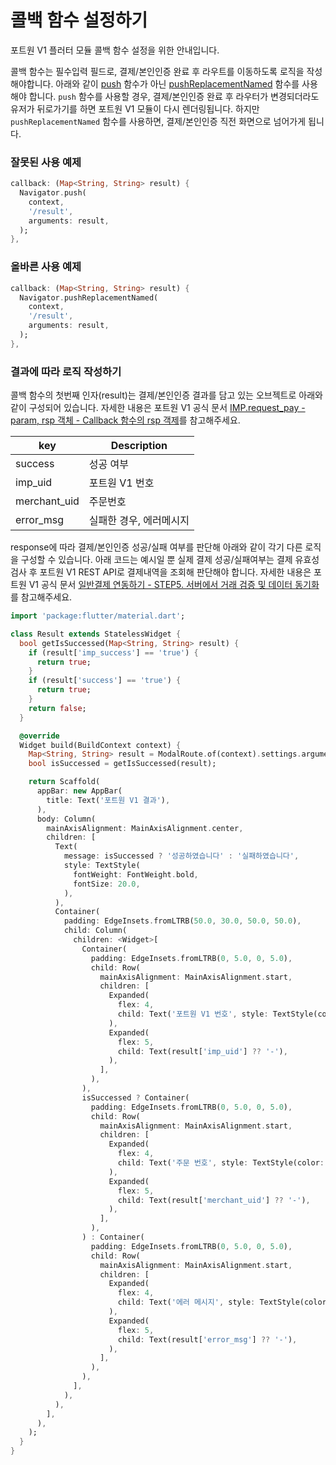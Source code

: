 # 콜백 함수 설정하기
포트원 V1 플러터 모듈 콜백 함수 설정을 위한 안내입니다.

콜백 함수는 필수입력 필드로, 결제/본인인증 완료 후 라우트를 이동하도록 로직을 작성해야합니다. 아래와 같이 [push](https://api.flutter.dev/flutter/widgets/Navigator/push.html) 함수가 아닌 [pushReplacementNamed](https://api.flutter.dev/flutter/widgets/Navigator/pushReplacementNamed.html) 함수를 사용해야 합니다.
`push` 함수를 사용할 경우, 결제/본인인증 완료 후 라우터가 변경되더라도 유저가 뒤로가기를 하면 포트원 V1 모듈이 다시 렌더링됩니다. 하지만 `pushReplacementNamed` 함수를 사용하면, 결제/본인인증 직전 화면으로 넘어가게 됩니다.

### 잘못된 사용 예제
```dart
callback: (Map<String, String> result) {
  Navigator.push(
    context,
    '/result',
    arguments: result,
  );
},
```

### 올바른 사용 예제
```dart
callback: (Map<String, String> result) {
  Navigator.pushReplacementNamed(
    context,
    '/result',
    arguments: result,
  );
},
```

### 결과에 따라 로직 작성하기
콜백 함수의 첫번째 인자(result)는 결제/본인인증 결과를 담고 있는 오브젝트로 아래와 같이 구성되어 있습니다. 자세한 내용은 포트원 V1 공식 문서 [IMP.request_pay - param, rsp 객체 - Callback 함수의 rsp 객제](https://docs.iamport.kr/tech/imp#callback)를 참고해주세요.

| key           |  Description       | 
| ------------- | ------------------ | 
| success       | 성공 여부            |
| imp_uid       | 포트원 V1 번호         |
| merchant_uid  | 주문번호             |
| error_msg     | 실패한 경우, 에러메시지  |

response에 따라 결제/본인인증 성공/실패 여부를 판단해 아래와 같이 각기 다른 로직을 구성할 수 있습니다. 아래 코드는 예시일 뿐 실제 결제 성공/실패여부는 결제 유효성 검사 후 포트원 V1 REST API로 결제내역을 조회해 판단해야 합니다. 자세한 내용은 포트원 V1 공식 문서 [일반결제 연동하기 - STEP5. 서버에서 거래 검증 및 데이터 동기화](https://docs.iamport.kr/implementation/payment#server-side-logic)를 참고해주세요.

```dart
import 'package:flutter/material.dart';

class Result extends StatelessWidget {
  bool getIsSuccessed(Map<String, String> result) {
    if (result['imp_success'] == 'true') {
      return true;
    }
    if (result['success'] == 'true') {
      return true;
    }
    return false;
  }

  @override
  Widget build(BuildContext context) {
    Map<String, String> result = ModalRoute.of(context).settings.arguments;
    bool isSuccessed = getIsSuccessed(result);

    return Scaffold(
      appBar: new AppBar(
        title: Text('포트원 V1 결과'),
      ),
      body: Column(
        mainAxisAlignment: MainAxisAlignment.center,
        children: [
          Text(
            message: isSuccessed ? '성공하였습니다' : '실패하였습니다',
            style: TextStyle(
              fontWeight: FontWeight.bold,
              fontSize: 20.0,
            ),
          ),
          Container(
            padding: EdgeInsets.fromLTRB(50.0, 30.0, 50.0, 50.0),
            child: Column(
              children: <Widget>[
                Container(
                  padding: EdgeInsets.fromLTRB(0, 5.0, 0, 5.0),
                  child: Row(
                    mainAxisAlignment: MainAxisAlignment.start,
                    children: [
                      Expanded(
                        flex: 4,
                        child: Text('포트원 V1 번호', style: TextStyle(color: Colors.grey))
                      ),
                      Expanded(
                        flex: 5,
                        child: Text(result['imp_uid'] ?? '-'),
                      ),
                    ],
                  ),
                ),
                isSuccessed ? Container(
                  padding: EdgeInsets.fromLTRB(0, 5.0, 0, 5.0),
                  child: Row(
                    mainAxisAlignment: MainAxisAlignment.start,
                    children: [
                      Expanded(
                        flex: 4,
                        child: Text('주문 번호', style: TextStyle(color: Colors.grey))
                      ),
                      Expanded(
                        flex: 5,
                        child: Text(result['merchant_uid'] ?? '-'),
                      ),
                    ],
                  ),
                ) : Container(
                  padding: EdgeInsets.fromLTRB(0, 5.0, 0, 5.0),
                  child: Row(
                    mainAxisAlignment: MainAxisAlignment.start,
                    children: [
                      Expanded(
                        flex: 4,
                        child: Text('에러 메시지', style: TextStyle(color: Colors.grey)),
                      ),
                      Expanded(
                        flex: 5,
                        child: Text(result['error_msg'] ?? '-'),
                      ),
                    ],
                  ),
                ),
              ],
            ),
          ),
        ],
      ),
    );
  }
}
```
